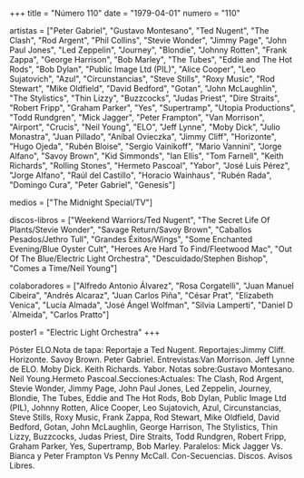 +++
title = "Número 110"
date = "1979-04-01"
numero = "110"

artistas = ["Peter Gabriel", "Gustavo Montesano", "Ted Nugent", "The Clash", "Rod Argent", "Phil Collins", "Stevie Wonder", "Jimmy Page", "John Paul Jones", "Led Zeppelin", "Journey", "Blondie", "Johnny Rotten", "Frank Zappa", "George Harrison", "Bob Marley", "The Tubes", "Eddie and The Hot Rods", "Bob Dylan", "Public Image Ltd (PIL)", "Alice Cooper", "Leo Sujatovich", "Azul", "Circunstancias", "Steve Stills", "Roxy Music", "Rod Stewart", "Mike Oldfield", "David Bedford", "Gotan", "John McLaughlin", "The Stylistics", "Thin Lizzy", "Buzzcocks", "Judas Priest", "Dire Straits", "Robert Fripp", "Graham Parker", "Yes", "Supertramp", "Utopia Productions", "Todd Rundgren", "Mick Jagger", "Peter Frampton", "Van Morrison", "Airport", "Crucis",  "Neil Young", "ELO", "Jeff Lynne", "Moby Dick", "Julio Monastra", "Juan Pillado", "Aníbal Ovieczka", "Jimmy Cliff", "Horizonte", "Hugo Ojeda", "Rubén Bloise", "Sergio Vainikoff", "Mario Vannini", "Jorge Alfano", "Savoy Brown", "Kid Simmonds", "Ian Ellis", "Tom Farnell", "Keith Richards", "Rolling Stones", "Hermeto Pascoal", "Yabor", "José Luis Pérez", "Jorge Alfano", "Raúl del Castillo", "Horacio Wainhaus", "Rubén Rada", "Domingo Cura", "Peter Gabriel", "Genesis"]

medios = ["The Midnight Special/TV"]

discos-libros = ["Weekend Warriors/Ted Nugent", "The Secret Life Of Plants/Stevie Wonder",  "Savage Return/Savoy Brown", "Caballos Pesados/Jethro Tull", "Grandes Éxitos/Wings", "Some Enchanted Evening/Blue Oyster Cult", "Heroes Are Hard To Find/Fleetwood Mac", "Out Of The Blue/Electric Light Orchestra", "Descuidado/Stephen Bishop", "Comes a Time/Neil Young"]

colaboradores = ["Alfredo Antonio Álvarez", "Rosa Corgatelli", "Juan Manuel Cibeira", "Andrés Alcaraz", "Juan Carlos Piña", "César Prat", "Elizabeth Venica", "Lucía Almada", "José Ángel Wolfman", "Silvia Lamperti", "Daniel D´Almeida", "Carlos Pratto"]

poster1 = "Electric Light Orchestra"
+++

Póster ELO.Nota de tapa: Reportaje a Ted Nugent. Reportajes:Jimmy Cliff. Horizonte. Savoy Brown. Peter Gabriel. Entrevistas:Van Morrison. Jeff Lynne de ELO. Moby Dick. Keith Richards. Yabor. Notas sobre:Gustavo Montesano. Neil Young.Hermeto Pascoal.Secciones:Actuales: The Clash, Rod Argent, Stevie Wonder, Jimmy Page, John Paul Jones, Led Zeppelin, Journey, Blondie, The Tubes, Eddie and The Hot Rods, Bob Dylan, Public Image Ltd (PIL), Johnny Rotten, Alice Cooper, Leo Sujatovich, Azul, Circunstancias, Steve Stills, Roxy Music, Frank Zappa, Rod Stewart, Mike Oldfield, David Bedford, Gotan, John McLaughlin, George Harrison, The Stylistics, Thin Lizzy, Buzzcocks, Judas Priest, Dire Straits, Todd Rundgren, Robert Fripp, Graham Parker, Yes, Supertramp, Bob Marley. Paralelos: Mick Jagger Vs. Bianca y Peter Frampton Vs Penny McCall. Con-Secuencias. Discos. Avisos Libres.

